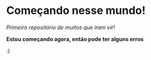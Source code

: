 # Começando nesse mundo!
 *Primeiro repositório de muitos que iram vir!*

**Estou começando agora, então pode ter alguns erros**

:)
